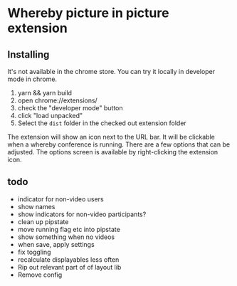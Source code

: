 # Whereby picture in picture extension

## Installing

It's not available in the chrome store. You can try it locally in developer
mode in chrome.

1. yarn && yarn build
2. open chrome://extensions/
3. check the "developer mode" button
4. click "load unpacked"
5. Select the `dist` folder in the checked out extension folder

The extension will show an icon next to the URL bar. It will be clickable when
a whereby conference is running. There are a few options that can be adjusted.
The options screen is available by right-clicking the extension icon.

## todo

- indicator for non-video users
- show names
- show indicators for non-video participants?
- clean up pipstate
- move running flag etc into pipstate
- show something when no videos
- when save, apply settings
- fix toggling
- recalculate displayables less often
- Rip out relevant part of of layout lib
- Remove config
